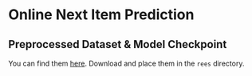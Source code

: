 # Online Next Item Prediction


## Preprocessed Dataset & Model Checkpoint

You can find them [here](https://drive.google.com/drive/folders/1LQt023ZKTmIoHnaOAfegNTSP3YDPOgKS?usp=sharing).
Download and place them in the `rees` directory.

